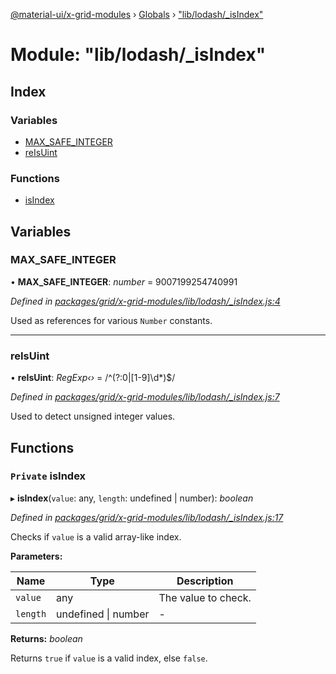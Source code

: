 [@material-ui/x-grid-modules](../README.md) › [Globals](../globals.md) › ["lib/lodash/\_isIndex"](_lib_lodash__isindex_.md)

# Module: "lib/lodash/\_isIndex"

## Index

### Variables

- [MAX_SAFE_INTEGER](_lib_lodash__isindex_.md#max_safe_integer)
- [reIsUint](_lib_lodash__isindex_.md#reisuint)

### Functions

- [isIndex](_lib_lodash__isindex_.md#private-isindex)

## Variables

### MAX_SAFE_INTEGER

• **MAX_SAFE_INTEGER**: _number_ = 9007199254740991

_Defined in [packages/grid/x-grid-modules/lib/lodash/\_isIndex.js:4](https://github.com/mui-org/material-ui-x/blob/a679779/packages/grid/x-grid-modules/lib/lodash/_isIndex.js#L4)_

Used as references for various `Number` constants.

---

### reIsUint

• **reIsUint**: _RegExp‹›_ = /^(?:0|[1-9]\d\*)\$/

_Defined in [packages/grid/x-grid-modules/lib/lodash/\_isIndex.js:7](https://github.com/mui-org/material-ui-x/blob/a679779/packages/grid/x-grid-modules/lib/lodash/_isIndex.js#L7)_

Used to detect unsigned integer values.

## Functions

### `Private` isIndex

▸ **isIndex**(`value`: any, `length`: undefined | number): _boolean_

_Defined in [packages/grid/x-grid-modules/lib/lodash/\_isIndex.js:17](https://github.com/mui-org/material-ui-x/blob/a679779/packages/grid/x-grid-modules/lib/lodash/_isIndex.js#L17)_

Checks if `value` is a valid array-like index.

**Parameters:**

| Name     | Type                    | Description         |
| -------- | ----------------------- | ------------------- |
| `value`  | any                     | The value to check. |
| `length` | undefined &#124; number | -                   |

**Returns:** _boolean_

Returns `true` if `value` is a valid index, else `false`.
